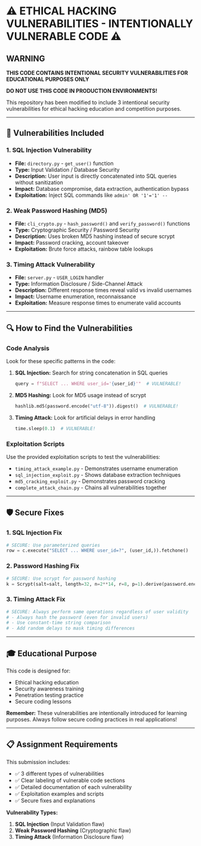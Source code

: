 # ⚠️ ETHICAL HACKING VULNERABILITIES - INTENTIONALLY VULNERABLE CODE ⚠️

## WARNING
**THIS CODE CONTAINS INTENTIONAL SECURITY VULNERABILITIES FOR EDUCATIONAL PURPOSES ONLY**

**DO NOT USE THIS CODE IN PRODUCTION ENVIRONMENTS!**

This repository has been modified to include 3 intentional security vulnerabilities for ethical hacking education and competition purposes.

---

## 🎯 **Vulnerabilities Included**

### **1. SQL Injection Vulnerability**
- **File:** `directory.py` - `get_user()` function
- **Type:** Input Validation / Database Security
- **Description:** User input is directly concatenated into SQL queries without sanitization
- **Impact:** Database compromise, data extraction, authentication bypass
- **Exploitation:** Inject SQL commands like `admin' OR '1'='1' --`

### **2. Weak Password Hashing (MD5)**
- **File:** `cli_crypto.py` - `hash_password()` and `verify_password()` functions
- **Type:** Cryptographic Security / Password Security
- **Description:** Uses broken MD5 hashing instead of secure scrypt
- **Impact:** Password cracking, account takeover
- **Exploitation:** Brute force attacks, rainbow table lookups

### **3. Timing Attack Vulnerability**
- **File:** `server.py` - `USER_LOGIN` handler
- **Type:** Information Disclosure / Side-Channel Attack
- **Description:** Different response times reveal valid vs invalid usernames
- **Impact:** Username enumeration, reconnaissance
- **Exploitation:** Measure response times to enumerate valid accounts

---

## 🔍 **How to Find the Vulnerabilities**

### **Code Analysis**
Look for these specific patterns in the code:

1. **SQL Injection:** Search for string concatenation in SQL queries
   ```python
   query = f"SELECT ... WHERE user_id='{user_id}'"  # VULNERABLE!
   ```

2. **MD5 Hashing:** Look for MD5 usage instead of scrypt
   ```python
   hashlib.md5(password.encode("utf-8")).digest()  # VULNERABLE!
   ```

3. **Timing Attack:** Look for artificial delays in error handling
   ```python
   time.sleep(0.1)  # VULNERABLE!
   ```

### **Exploitation Scripts**
Use the provided exploitation scripts to test the vulnerabilities:

- `timing_attack_example.py` - Demonstrates username enumeration
- `sql_injection_exploit.py` - Shows database extraction techniques  
- `md5_cracking_exploit.py` - Demonstrates password cracking
- `complete_attack_chain.py` - Chains all vulnerabilities together

---

## 🛡️ **Secure Fixes**

### **1. SQL Injection Fix**
```python
# SECURE: Use parameterized queries
row = c.execute("SELECT ... WHERE user_id=?", (user_id,)).fetchone()
```

### **2. Password Hashing Fix**
```python
# SECURE: Use scrypt for password hashing
k = Scrypt(salt=salt, length=32, n=2**14, r=8, p=1).derive(password.encode("utf-8"))
```

### **3. Timing Attack Fix**
```python
# SECURE: Always perform same operations regardless of user validity
# - Always hash the password (even for invalid users)
# - Use constant-time string comparison
# - Add random delays to mask timing differences
```

---

## 🎓 **Educational Purpose**

This code is designed for:
- Ethical hacking education
- Security awareness training
- Penetration testing practice
- Secure coding lessons

**Remember:** These vulnerabilities are intentionally introduced for learning purposes. Always follow secure coding practices in real applications!

---

## 📋 **Assignment Requirements**

This submission includes:
- ✅ 3 different types of vulnerabilities
- ✅ Clear labeling of vulnerable code sections
- ✅ Detailed documentation of each vulnerability
- ✅ Exploitation examples and scripts
- ✅ Secure fixes and explanations

**Vulnerability Types:**
1. **SQL Injection** (Input Validation flaw)
2. **Weak Password Hashing** (Cryptographic flaw)  
3. **Timing Attack** (Information Disclosure flaw)
